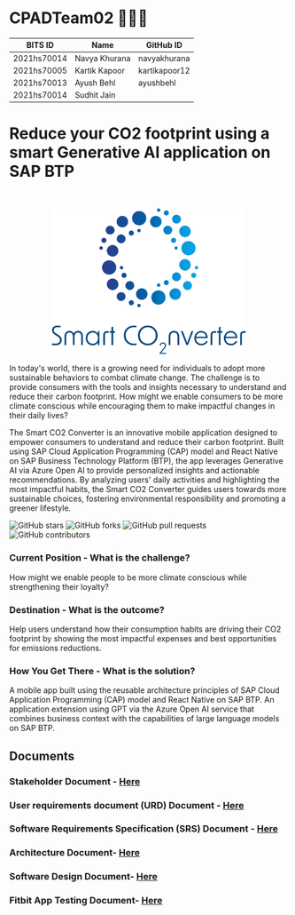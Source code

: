 # CPADTeam02 🏃🧘‍♂️

BITS ID     | Name          | GitHub ID
----------  | -----         | --------
2021hs70014 | Navya Khurana | navyakhurana
2021hs70005 | Kartik Kapoor | kartikapoor12
2021hs70013 | Ayush Behl    | ayushbehl
2021hs70014 | Sudhit Jain   | 

# Reduce your CO2 footprint using a smart Generative AI application on SAP BTP

<br/>
<p align="center">
  <img src="documentation/assets/smart_co2nverter_logo.png" alt="logo" width="350" />
</p>

In today's world, there is a growing need for individuals to adopt more sustainable behaviors to combat climate change. The challenge is to provide consumers with the tools and insights necessary to understand and reduce their carbon footprint. How might we enable consumers to be more climate conscious while encouraging them to make impactful changes in their daily lives?

The Smart CO2 Converter is an innovative mobile application designed to empower consumers to understand and reduce their carbon footprint. Built using SAP Cloud Application Programming (CAP) model and React Native on SAP Business Technology Platform (BTP), the app leverages Generative AI via Azure Open AI to provide personalized insights and actionable recommendations. By analyzing users' daily activities and highlighting the most impactful habits, the Smart CO2 Converter guides users towards more sustainable choices, fostering environmental responsibility and promoting a greener lifestyle.

![GitHub stars](https://img.shields.io/github/stars/SWENGG4Y2023/CPADTEAM02)  ![GitHub forks](https://img.shields.io/github/forks/SWENGG4Y2023/CPADTEAM02)  ![GitHub pull requests](https://img.shields.io/github/issues-pr/SWENGG4Y2023/CPADTEAM02) ![GitHub contributors](https://img.shields.io/github/contributors/SWENGG4Y2023/CPADTEAM02)

### Current Position - What is the challenge?
How might we enable people to be more climate conscious while strengthening their loyalty?

### Destination - What is the outcome?
Help users understand how their consumption habits are driving their CO2 footprint by showing the most impactful expenses and best opportunities for emissions reductions.

### How You Get There - What is the solution?
A mobile app built using the reusable architecture principles of SAP Cloud Application Programming (CAP) model and React Native on SAP BTP. An application extension using GPT via the Azure Open AI service that combines business context with the capabilities of large language models on SAP BTP.

## Documents
### Stakeholder Document - [Here](https://github.com/SWENGG4Y2023/CPADTEAM02/blob/main/Assignment01/Stakeholder.md)
### User requirements document (URD) Document - [Here](https://github.com/SWENGG4Y2023/CPADTEAM02/blob/main/Assignment01/URD.md)
### Software Requirements Specification (SRS) Document  - [Here](https://github.com/SWENGG4Y2023/CPADTEAM02/blob/main/Assignment01/SRS.md)
### Architecture Document- [Here](https://github.com/SWENGG4Y2023/CPADTEAM02/blob/main/Assignment02/Architecture.md)
### Software Design Document- [Here](https://github.com/SWENGG4Y2023/CPADTEAM02/blob/main/Assignment02/Design.md)
### Fitbit App Testing Document- [Here](https://github.com/SWENGG4Y2023/CPADTEAM02/blob/main/Assignment02/test.md)